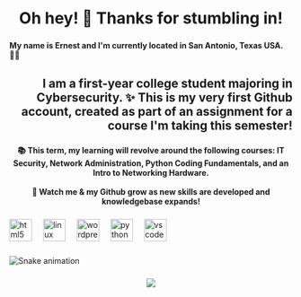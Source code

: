 <h1 align="center">Oh hey! 👋 Thanks for stumbling in!</h1>

###

<h4 align="left">My name is Ernest and I'm currently located in San Antonio, Texas USA. 👨‍💻</h4>

###

<h2 align="right">I am a first-year college student majoring in Cybersecurity. ✨ This is my very first Github account, created as part of an assignment for a course I'm taking this semester!</h2>

###

<h4 align="center">📚 This term, my learning will revolve around the following courses:  IT Security, Network Administration, Python Coding Fundamentals, and an Intro to Networking Hardware.<br><br>🌱 Watch me & my Github grow as new skills are developed and knowledgebase expands!</h4>

###

<div align="left">
  <img src="https://cdn.jsdelivr.net/gh/devicons/devicon/icons/html5/html5-original.svg" height="40" alt="html5 logo"  />
  <img width="12" />
  <img src="https://cdn.jsdelivr.net/gh/devicons/devicon/icons/linux/linux-original.svg" height="40" alt="linux logo"  />
  <img width="12" />
  <img src="https://cdn.jsdelivr.net/gh/devicons/devicon/icons/wordpress/wordpress-original.svg" height="40" alt="wordpress logo"  />
  <img width="12" />
  <img src="https://cdn.jsdelivr.net/gh/devicons/devicon/icons/python/python-original.svg" height="40" alt="python logo"  />
  <img width="12" />
  <img src="https://cdn.jsdelivr.net/gh/devicons/devicon/icons/vscode/vscode-original.svg" height="40" alt="vscode logo"  />
</div>

###

<img src="https://raw.githubusercontent.com/eb-hernandez/eb-hernandez/output/snake.svg" alt="Snake animation" />

###

<div align="center">
  <img src="https://profile-counter.glitch.me/eb-hernandez/count.svg?"  />
</div>

###
